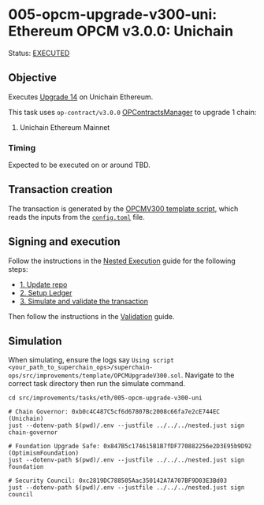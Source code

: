 # 005-opcm-upgrade-v300-uni: Ethereum OPCM v3.0.0: Unichain

Status: [EXECUTED](https://etherscan.io/tx/0xc74c5e0dddfa9e2d0fd5d902fb7b1aa4cc28ba034ebed7bf3a0aa3a8b8d21b20)

## Objective

Executes [Upgrade 14](https://gov.optimism.io/t/upgrade-proposal-14-isthmus-l1-contracts-mt-cannon/9796) on Unichain Ethereum.

This task uses `op-contract/v3.0.0` [OPContractsManager](https://github.com/ethereum-optimism/optimism/blob/op-contracts/v3.0.0-rc.2/packages/contracts-bedrock/src/L1/OPContractsManager.sol) to upgrade 1 chain:

1. Unichain Ethereum Mainnet

### Timing

Expected to be executed on or around TBD.

## Transaction creation

The transaction is generated by the [OPCMV300 template script](../../../template/OPCMUpgradeV300.sol),
which reads the inputs from the [`config.toml`](./config.toml) file.

## Signing and execution

Follow the instructions in the [Nested Execution](../../../NESTED.md) guide for the following steps:

- [1. Update repo](../../../NESTED.md#1-update-repo)
- [2. Setup Ledger](../../../NESTED.md#2-setup-ledger)
- [3. Simulate and validate the transaction](../../../NESTED.md#3-simulate-and-validate-the-transaction)

Then follow the instructions in the [Validation](./VALIDATION.md) guide.

## Simulation

When simulating, ensure the logs say `Using script <your_path_to_superchain_ops>/superchain-ops/src/improvements/template/OPCMUpgradeV300.sol`.
Navigate to the correct task directory then run the simulate command.

```
cd src/improvements/tasks/eth/005-opcm-upgrade-v300-uni

# Chain Governor: 0xb0c4C487C5cf6d67807Bc2008c66fa7e2cE744EC (Unichain)
just --dotenv-path $(pwd)/.env --justfile ../../../nested.just sign chain-governor

# Foundation Upgrade Safe: 0x847B5c174615B1B7fDF770882256e2D3E95b9D92 (OptimismFoundation)
just --dotenv-path $(pwd)/.env --justfile ../../../nested.just sign foundation

# Security Council: 0xc2819DC788505Aac350142A7A707BF9D03E3Bd03
just --dotenv-path $(pwd)/.env --justfile ../../../nested.just sign council
```
